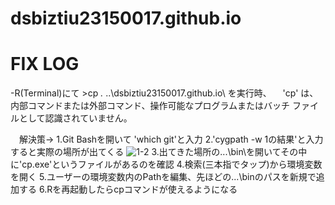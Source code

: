 # dsbiztiu23150017.github.io

# FIX LOG
-R(Terminal)にて >cp *.* ..\dsbiztiu23150017.github.io\ を実行時、 
　'cp' は、内部コマンドまたは外部コマンド、操作可能なプログラムまたはバッチ ファイルとして認識されていません。

　解決策→
  1.Git Bashを開いて 'which git'と入力
  2.'cygpath -w 1の結果'と入力すると実際の場所が出てくる
  ![1-2](https://github.com/user-attachments/assets/615029ab-2151-4dcd-8fc0-5f261e5540da)
  3.出てきた場所の...\bin\を開いてその中に'cp.exe'というファイルがあるのを確認
  4.検索(三本指でタップ)から環境変数を開く
  5.ユーザーの環境変数内のPathを編集、先ほどの...\binのパスを新規で追加する
  6.Rを再起動したらcpコマンドが使えるようになる
